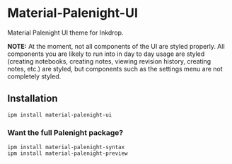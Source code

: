 # Material-Palenight-UI

Material Palenight UI theme for Inkdrop.

**NOTE:** At the moment, not all components of the UI are styled properly. All components you are likely to run into in day to day usage are styled (creating notebooks, creating notes, viewing revision history, creating notes, etc.) are styled, but components such as the settings menu are not completely styled.

## Installation

```
ipm install material-palenight-ui
```

### Want the full Palenight package?

```
ipm install material-palenight-syntax
ipm install material-palenight-preview
```